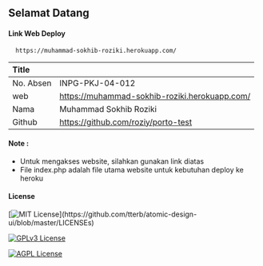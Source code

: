 
## Selamat Datang

#### Link Web Deploy

```http
  https://muhammad-sokhib-roziki.herokuapp.com/
```

| Title |                 |
| :-------- | :------------------------- |
| No. Absen | INPG-PKJ-04-012 |
| web       | https://muhammad-sokhib-roziki.herokuapp.com/ |
| Nama      | Muhammad Sokhib Roziki |
| Github    | https://github.com/roziy/porto-test |


#### Note      :
- Untuk mengakses website, silahkan gunakan link diatas
- File index.php adalah file utama website untuk kebutuhan deploy ke heroku

#### License

[![MIT License](https://img.shields.io/apm/l/atomic-design-ui.svg?)](https://github.com/tterb/atomic-design-ui/blob/master/LICENSEs)

[![GPLv3 License](https://img.shields.io/badge/License-GPL%20v3-yellow.svg)](https://opensource.org/licenses/)

[![AGPL License](https://img.shields.io/badge/license-AGPL-blue.svg)](http://www.gnu.org/licenses/agpl-3.0)


